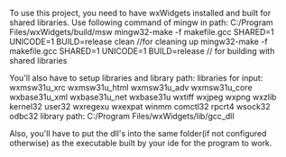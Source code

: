 To use this project, you need to have wxWidgets installed and built for shared libraries. Use following command of mingw in path: C:/Program Files/wxWidgets/build/msw
mingw32-make -f makefile.gcc SHARED=1 UNICODE=1 BUILD=release clean //for cleaning up
mingw32-make -f makefile.gcc SHARED=1 UNICODE=1 BUILD=release // for building with shared libraries

You'll also have to setup libraries and library path:
libraries for input:
wxmsw31u_xrc
wxmsw31u_html
wxmsw31u_adv
wxmsw31u_core
wxbase31u_xml
wxbase31u_net
wxbase31u
wxtiff
wxjpeg
wxpng
wxzlib
kernel32
user32
wxregexu
wxexpat
winmm
comctl32
rpcrt4
wsock32
odbc32
library path:
C:/Program Files/wxWidgets/lib/gcc_dll

Also, you'll have to put the dll's into the same folder(if not configured otherwise) as the executable built by your ide for the program to work.